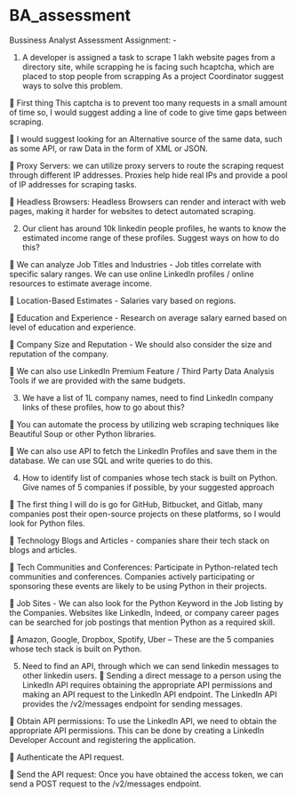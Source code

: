 # BA_assessment
Bussiness Analyst Assessment 
Assignment: - 

1. A developer is assigned a task to scrape 1 lakh website pages from a directory site, while scrapping he is facing such hcaptcha, which are placed to stop people from scrapping As a project Coordinator suggest ways to solve this problem.
   
	First thing This captcha is to prevent too many requests in a small amount of time so, I would suggest adding a line of code to give time gaps between scraping.

	I would suggest looking for an Alternative source of the same data, such as some API, or raw Data in the form of XML or JSON.

	Proxy Servers:  we can utilize proxy servers to route the scraping request through different IP addresses. Proxies help hide real IPs and provide a pool of IP addresses for scraping tasks.

	Headless Browsers: Headless Browsers can render and interact with web pages, making it harder for websites to detect automated scraping.



 2. Our client has around 10k linkedin people profiles, he wants to know the estimated income range of these profiles. Suggest ways on how to do this?
    
	We can analyze Job Titles and Industries - Job titles correlate with specific salary ranges. We can use online LinkedIn profiles / online resources to estimate average income.

	Location-Based Estimates - Salaries vary based on regions.

	Education and Experience - Research on average salary earned based on level of education and experience.

	Company Size and Reputation - We should also consider the size and reputation of the company.

	We can also use LinkedIn Premium Feature / Third Party Data Analysis Tools if we are provided with the same budgets.

3. We have a list of 1L company names, need to find LinkedIn company links of these profiles, how to go about this?

	You can automate the process by utilizing web scraping techniques like Beautiful Soup or other Python libraries.

	We can also use API to fetch the LinkedIn Profiles and save them in the database. We can use SQL and write queries to do this. 

 4. How to identify list of companies whose tech stack is built on Python. Give names of 5 companies if possible, by your suggested approach
    
 	The first thing I will do is go for GitHub, Bitbucket, and Gitlab, many companies post their open-source projects on these platforms, so I would look for Python files.

	Technology Blogs and Articles - companies share their tech stack on blogs and articles.

	Tech Communities and Conferences: Participate in Python-related tech communities and conferences. Companies actively participating or sponsoring these events are likely to be using Python in their projects.

	Job Sites - We can also look for the Python Keyword in the Job listing by the Companies. Websites like LinkedIn, Indeed, or company career pages can be searched for job postings that mention Python as a required skill.

	Amazon, Google, Dropbox, Spotify, Uber – These are the 5 companies whose tech stack is built on Python.



5. Need to find an API, through which we can send linkedin messages to other linkedin users.
	Sending a direct message to a person using the LinkedIn API requires obtaining the appropriate API permissions and making an API request to the LinkedIn API endpoint. The LinkedIn API provides the /v2/messages endpoint for sending messages.

	Obtain API permissions: To use the LinkedIn API, we need to obtain the appropriate API permissions. This can be done by creating a LinkedIn Developer Account and registering the application.

	Authenticate the API request.

	Send the API request: Once you have obtained the access token, we can send a POST request to the /v2/messages endpoint.



